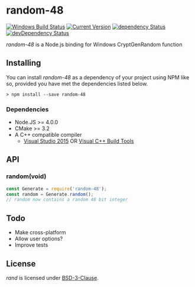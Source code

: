 # random-48

[![Windows Build Status](https://img.shields.io/appveyor/ci/simon-p-r/random-48/master.svg?label=windows&style=flat-square&maxAge=2592000)](https://ci.appveyor.com/project/simon-p-r/random-48)
[![Current Version](https://img.shields.io/npm/v/random-48.svg?maxAge=1000)](https://www.npmjs.org/package/random-48)
[![dependency Status](https://img.shields.io/david/simon-p-r/random-48.svg?maxAge=1000)](https://david-dm.org/simon-p-r/random-48)
[![devDependency Status](https://img.shields.io/david/dev/simon-p-r/random-48.svg?maxAge=1000)](https://david-dm.org/simon-p-r/random-48)

*random-48* is a Node.js binding for Windows CryptGenRandom function

## Installing
You can install *random-48* as a dependency of your project using NPM like
so, provided you have met the dependencies listed below.
```
> npm install --save random-48
```

### Dependencies
* Node.JS >= 4.0.0
* CMake >= 3.2
* A C++ compatible compiler
  - [Visual Studio 2015](https://www.visualstudio.com/products/vs-2015-product-editions) 
    OR [Visual C++ Build Tools](http://landinghub.visualstudio.com/visual-cpp-build-tools)


## API
### random(void)


```javascript
const Generate = require('random-48');
const random = Generate.random();
// random now contains a random 48 bit integer

```

## Todo
* Make cross-platform
* Allow user options?
* Improve tests


## License
*rand* is licensed under
[BSD-3-Clause](https://www.w3.org/Consortium/Legal/2008/03-bsd-license.html).